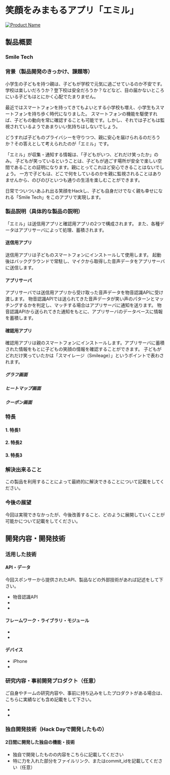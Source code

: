 # 笑顔をみまもるアプリ「エミル」

[![Product Name](https://raw.github.com/GabLeRoux/WebMole/master/ressources/WebMole_Youtube_Video.png)](https://www.youtube.com/channel/UC4PtjOfZTbVp9DwtJv82Lzg)

## 製品概要
### Smile Tech

### 背景（製品開発のきっかけ、課題等）
小学生の子どもを持つ親は、子どもが学校で元気に過ごせているのか不安です。
学校は楽しいだろうか？登下校は安全だろうか？などなど、目の届かないところにいる子どもはとにかく心配でたまりません。

最近ではスマートフォンを持ってきてもよいとする小学校も増え、小学生もスマートフォンを持ち歩く時代になりました。
スマートフォンの機能を駆使すれば、子どもの動向を常に確認することも可能です。しかし、それでは子どもは監視されているようであまりいい気持ちはしないでしょう。

どうすれば子どものプライバシーを守りつつ、親に安心を届けられるのだろうか？その答えとして考えられたのが「エミル」です。

「エミル」が収集・通知する情報は、「子どもがいつ、どれだけ笑ったか」のみ。
子どもが笑っているということは、子どもが過ごす場所が安全で楽しい空間であることの証明になります。親にとってこれほど安心できることはないでしょう。
一方で子どもは、どこで何をしているのかを親に監視されることはありませんから、のびのびといつも通りの生活を楽しむことができます。

日常でついついあふれ出る笑顔をHackし、子ども自身だけでなく親も幸せになれる「Smile Tech」をこのアプリで実現します。

### 製品説明（具体的な製品の説明）
「エミル」は送信用アプリと確認用アプリの2つで構成されます。
また、各種データはアプリサーバによって処理、蓄積されます。

#### 送信用アプリ
送信用アプリは子どものスマートフォンにインストールして使用します。
起動後はバックグラウンドで常駐し、マイクから取得した音声データをアプリサーバに送信します。

#### アプリサーバ
アプリサーバでは送信用アプリから受け取った音声データを物音認識APIに受け渡します。
物音認識APIでは送られてきた音声データが笑い声のパターンとマッチングするかを判定し、マッチする場合はアプリサーバに通知を送ります。
物音認識APIから送られてきた通知をもとに、アプリサーバのデータベースに情報を蓄積します。

#### 確認用アプリ
確認用アプリは親のスマートフォンにインストールします。アプリサーバに蓄積された情報をもとに子どもの笑顔の情報を確認することができます。
子どもがどれだけ笑っていたかは「スマイレージ（Smileage）」というポイントで表わされます。

##### グラフ画面

##### ヒートマップ画面

##### クーポン画面

### 特長

#### 1. 特長1

#### 2. 特長2

#### 3. 特長3

### 解決出来ること
この製品を利用することによって最終的に解決できることについて記載をしてください。

### 今後の展望
今回は実現できなかったが、今後改善すること、どのように展開していくことが可能かについて記載をしてください。


## 開発内容・開発技術
### 活用した技術
#### API・データ
今回スポンサーから提供されたAPI、製品などの外部技術があれば記述をして下さい。

* 物音認識API
* 
* 

#### フレームワーク・ライブラリ・モジュール
* 
* 

#### デバイス
* iPhone 
* 

### 研究内容・事前開発プロダクト（任意）
ご自身やチームの研究内容や、事前に持ち込みをしたプロダクトがある場合は、こちらに実績なども含め記載をして下さい。

* 
* 


### 独自開発技術（Hack Dayで開発したもの）
#### 2日間に開発した独自の機能・技術
* 独自で開発したものの内容をこちらに記載してください
* 特に力を入れた部分をファイルリンク、またはcommit_idを記載してください（任意）
